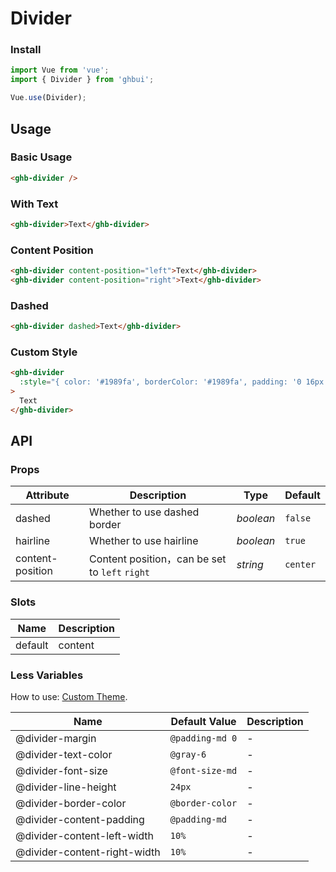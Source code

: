 # Divider

### Install

```js
import Vue from 'vue';
import { Divider } from 'ghbui';

Vue.use(Divider);
```

## Usage

### Basic Usage

```html
<ghb-divider />
```

### With Text

```html
<ghb-divider>Text</ghb-divider>
```

### Content Position

```html
<ghb-divider content-position="left">Text</ghb-divider>
<ghb-divider content-position="right">Text</ghb-divider>
```

### Dashed

```html
<ghb-divider dashed>Text</ghb-divider>
```

### Custom Style

```html
<ghb-divider
  :style="{ color: '#1989fa', borderColor: '#1989fa', padding: '0 16px' }"
>
  Text
</ghb-divider>
```

## API

### Props

| Attribute | Description | Type | Default |
| --- | --- | --- | --- |
| dashed | Whether to use dashed border | _boolean_ | `false` |
| hairline | Whether to use hairline | _boolean_ | `true` |
| content-position | Content position，can be set to `left` `right` | _string_ | `center` |

### Slots

| Name    | Description |
| ------- | ----------- |
| default | content     |

### Less Variables

How to use: [Custom Theme](#/en-US/theme).

| Name                         | Default Value   | Description |
| ---------------------------- | --------------- | ----------- |
| @divider-margin              | `@padding-md 0` | -           |
| @divider-text-color          | `@gray-6`       | -           |
| @divider-font-size           | `@font-size-md` | -           |
| @divider-line-height         | `24px`          | -           |
| @divider-border-color        | `@border-color` | -           |
| @divider-content-padding     | `@padding-md`   | -           |
| @divider-content-left-width  | `10%`           | -           |
| @divider-content-right-width | `10%`           | -           |
